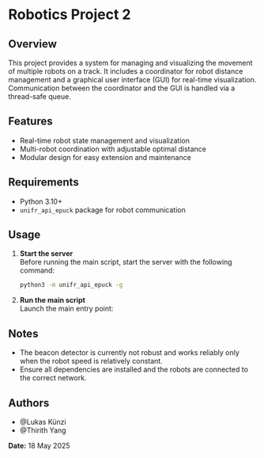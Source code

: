 # Robotics Project 2

## Overview

This project provides a system for managing and visualizing the movement of multiple robots on a track. It includes a coordinator for robot distance management and a graphical user interface (GUI) for real-time visualization. Communication between the coordinator and the GUI is handled via a thread-safe queue.

## Features

- Real-time robot state management and visualization
- Multi-robot coordination with adjustable optimal distance
- Modular design for easy extension and maintenance

## Requirements

- Python 3.10+
- `unifr_api_epuck` package for robot communication

## Usage

1. **Start the server**  
   Before running the main script, start the server with the following command:
   ```bash
   python3 -m unifr_api_epuck -g
   ```
2. **Run the main script**  
Launch the main entry point:

## Notes

- The beacon detector is currently not robust and works reliably only when the robot speed is relatively constant.
- Ensure all dependencies are installed and the robots are connected to the correct network.

## Authors

- @Lukas Künzi
- @Thirith Yang

**Date:** 18 May 2025